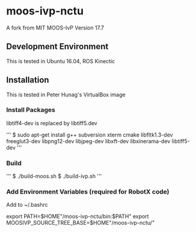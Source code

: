 # moos-ivp-nctu
A fork from MIT MOOS-IvP Version 17.7

## Development Environment

This is tested in Ubuntu 16.04, ROS Kinectic

## Installation

This is tested in Peter Hunag's VirtualBox image

### Install Packages
libtiff4-dev is replaced by libtiff5.dev

'''
$ sudo apt-get install g++ subversion xterm cmake libfltk1.3-dev freeglut3-dev libpng12-dev libjpeg-dev libxft-dev libxinerama-dev libtiff5-dev
'''

### Build
'''
$ ./build-moos.sh
$ ./build-ivp.sh
'''

### Add Environment Variables (required for RobotX code)

Add to ~/.bashrc

export PATH=$HOME"/moos-ivp-nctu/bin:$PATH"
export MOOSIVP_SOURCE_TREE_BASE=$HOME"/moos-ivp-nctu/"




## 
